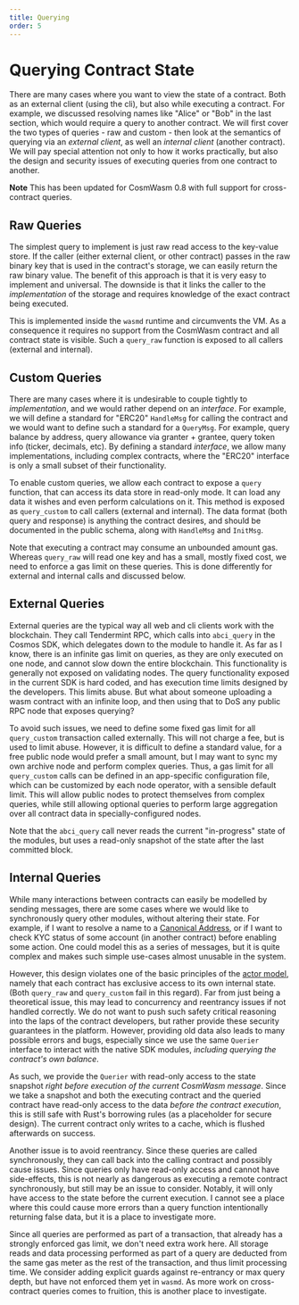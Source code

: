 ```yaml
---
title: Querying
order: 5
---
```


# Querying Contract State

There are many cases where you want to view the state of a contract. Both as an external client (using the cli), but also while executing a contract. For example, we discussed resolving names like "Alice" or "Bob" in the last section, which would require a query to another contract. We will first cover the two types of queries - raw and custom - then look at the semantics of querying via an *external client*, as well an *internal client* (another contract). We will pay special attention not only to how it works practically, but also the design and security issues of executing queries from one contract to another.

**Note** This has been updated for CosmWasm 0.8 with full support for cross-contract queries.

## Raw Queries

The simplest query to implement is just raw read access to the key-value store.  If the caller (either external client, or other contract) passes in the raw binary key that is used in the contract's storage, we can easily return the raw binary value. The benefit of this approach is that it is very easy to implement and universal. The downside is that it links the caller to the *implementation* of the storage and requires knowledge of the exact contract being executed.

This is implemented inside the `wasmd` runtime and circumvents the VM. As a consequence it requires no support from the CosmWasm contract and all contract state is visible. Such a `query_raw` function is exposed to all callers (external and internal).

## Custom Queries

There are many cases where it is undesirable to couple tightly to *implementation*, and we would rather depend on an *interface*. For example, we will define a standard for "ERC20" `HandleMsg` for calling the contract and we would want to define such a standard for a `QueryMsg`. For example, query balance by address, query allowance via granter + grantee, query token info (ticker, decimals, etc). By defining a standard *interface*, we allow many implementations, including complex contracts, where the "ERC20" interface is only a small subset of their functionality.

To enable custom queries, we allow each contract to expose a `query` function, that can access its data store in read-only mode. It can load any data it wishes and even perform calculations on it. This method is exposed as `query_custom` to call callers (external and internal). The data format (both query and response) is anything the contract desires, and should be documented in the public schema, along with `HandleMsg` and `InitMsg`.

Note that executing a contract may consume an unbounded amount gas. Whereas `query_raw` will read one key and has a small, mostly fixed cost, we need to enforce a gas limit on these queries. This is done differently for external and internal calls and discussed below.

## External Queries

External queries are the typical way all web and cli clients work with the blockchain. They call Tendermint RPC, which calls into `abci_query` in the Cosmos SDK, which delegates down to the module to handle it. As far as I know, there is an infinite gas limit on queries, as they are only executed on one node, and cannot slow down the entire blockchain. This functionality is generally not exposed on validating nodes. The query functionality exposed in the current SDK is hard coded, and has execution time limits designed by the developers. This limits abuse. But what about someone uploading a wasm contract with an infinite loop, and then using that to DoS any public RPC node that exposes querying?

To avoid such issues, we need to define some fixed gas limit for all `query_custom` transaction called externally. This will not charge a fee, but is used to limit abuse. However, it is difficult to define a standard value, for a free public node would prefer a small amount, but I may want to sync my own archive node and perform complex queries. Thus, a gas limit for all `query_custom` calls can be defined in an app-specific configuration file, which can be customized by each node operator, with a sensible default limit. This will allow public nodes to protect themselves from complex queries, while still allowing optional queries to perform large aggregation over all contract data in specially-configured nodes.

Note that the `abci_query` call never reads the current "in-progress" state of the modules, but uses a read-only snapshot of the state after the last committed block.

## Internal Queries

While many interactions between contracts can easily be modelled by sending messages, there are some cases where we would like to synchronously query other modules, without altering their state. For example, if I want to resolve a name to a [Canonical Address](./addresses#canonical-address), or if I want to check KYC status of some account (in another contract) before enabling some action. One could model this as a series of messages, but it is quite complex and makes such simple use-cases almost unusable in the system.

However, this design violates one of the basic principles of the [actor model](./actor), namely that each contract has exclusive access to its own internal state. (Both `query_raw` and `query_custom` fail in this regard). Far from just being a theoretical issue, this may lead to concurrency and reentrancy issues if not handled correctly. We do not want to push such safety critical reasoning into the laps of the contract developers, but rather provide these security guarantees in the platform. However, providing old data also leads to many possible errors and bugs, especially since we use the same `Querier` interface
to interact with the native SDK modules, *including querying the contract's own balance*.

As such, we provide the `Querier` with read-only access to the state snapshot *right before execution of the current CosmWasm message*. Since we take a
snapshot and both the executing contract and the queried contract have read-only access to the data *before the contract execution*, this is still
safe with Rust's borrowing rules (as a placeholder for secure design). The current contract only writes to a cache, which is flushed afterwards on success.

Another issue is to avoid reentrancy. Since these queries are called synchronously, they can call back into the calling contract and possibly cause issues. Since queries only have read-only access and cannot have side-effects, this is not nearly as dangerous as executing a remote contract synchronously, but still may be an issue to consider. Notably, it will only have access to the state before the current execution. I cannot see a place where this could cause more errors than a query function intentionally returning false data, but it is a place to investigate more.

Since all queries are performed as part of a transaction, that already has a strongly enforced gas limit, we don't need extra work here. All storage reads and data processing performed as part of a query are deducted from the same gas meter as the rest of the transaction, and thus limit processing time. We consider adding explicit guards against re-entrancy or max query depth, but have not enforced them yet in `wasmd`. As more work on cross-contract queries comes to fruition, this is another place to investigate.
